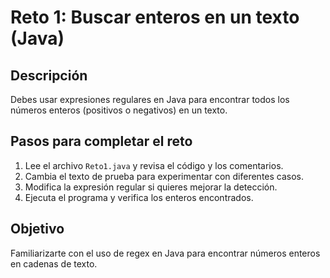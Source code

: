 # Reto 1: Buscar enteros en un texto (Java)

## Descripción
Debes usar expresiones regulares en Java para encontrar todos los números enteros (positivos o negativos) en un texto.

## Pasos para completar el reto
1. Lee el archivo `Reto1.java` y revisa el código y los comentarios.
2. Cambia el texto de prueba para experimentar con diferentes casos.
3. Modifica la expresión regular si quieres mejorar la detección.
4. Ejecuta el programa y verifica los enteros encontrados.

## Objetivo
Familiarizarte con el uso de regex en Java para encontrar números enteros en cadenas de texto.
